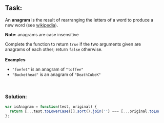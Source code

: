 ## Task:
An **anagram** is the result of rearranging the letters of a word to produce a new word (see [wikipedia](https://en.wikipedia.org/wiki/Anagram)).

**Note:** anagrams are case insensitive

Complete the function to return `true` if the two arguments given are anagrams of each other; return `false` otherwise.
<br />  
**Examples**
- `"foefet"` is an anagram of `"toffee"`
- `"Buckethead"` is an anagram of `"DeathCubeK"`

<br />

### Solution:
```javascript
var isAnagram = function(test, original) {
  return [...test.toLowerCase()].sort().join('') === [...original.toLowerCase()].sort().join('');
};
```